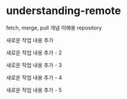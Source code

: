 # understanding-remote
fetch, merge, pull 개념 이해용 repository

새로운 작업 내용 추가

새로운 작업 내용 추가 - 2

새로운 작업 내용 추가 - 3

새로운 작업 내용 추가 - 4

새로운 작업 내용 추가 - 5
